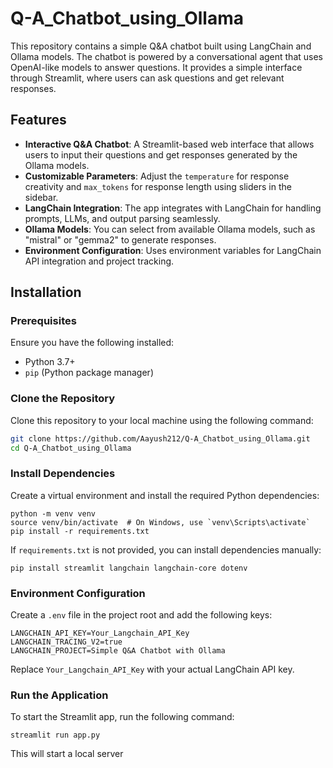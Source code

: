 # Q-A_Chatbot_using_Ollama

This repository contains a simple Q&A chatbot built using LangChain and Ollama models. The chatbot is powered by a conversational agent that uses OpenAI-like models to answer questions. It provides a simple interface through Streamlit, where users can ask questions and get relevant responses.

## Features

- **Interactive Q&A Chatbot**: A Streamlit-based web interface that allows users to input their questions and get responses generated by the Ollama models.
- **Customizable Parameters**: Adjust the `temperature` for response creativity and `max_tokens` for response length using sliders in the sidebar.
- **LangChain Integration**: The app integrates with LangChain for handling prompts, LLMs, and output parsing seamlessly.
- **Ollama Models**: You can select from available Ollama models, such as "mistral" or "gemma2" to generate responses.
- **Environment Configuration**: Uses environment variables for LangChain API integration and project tracking.

## Installation

### Prerequisites

Ensure you have the following installed:

- Python 3.7+
- `pip` (Python package manager)

### Clone the Repository

Clone this repository to your local machine using the following command:

```bash
git clone https://github.com/Aayush212/Q-A_Chatbot_using_Ollama.git
cd Q-A_Chatbot_using_Ollama
```

### Install Dependencies

Create a virtual environment and install the required Python dependencies:

```
python -m venv venv
source venv/bin/activate  # On Windows, use `venv\Scripts\activate`
pip install -r requirements.txt
```
If ```requirements.txt``` is not provided, you can install dependencies manually:
```
pip install streamlit langchain langchain-core dotenv
```

### Environment Configuration
Create a ```.env``` file in the project root and add the following keys:

```
LANGCHAIN_API_KEY=Your_Langchain_API_Key
LANGCHAIN_TRACING_V2=true
LANGCHAIN_PROJECT=Simple Q&A Chatbot with Ollama

```
Replace ```Your_Langchain_API_Key``` with your actual LangChain API key.

### Run the Application

To start the Streamlit app, run the following command:

```
streamlit run app.py
```
This will start a local server
